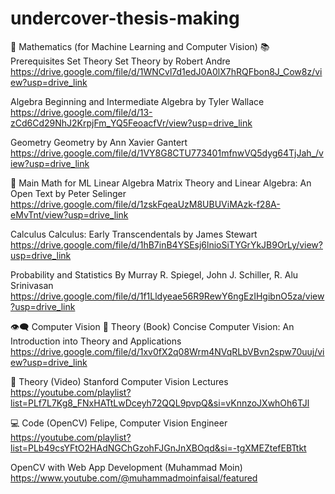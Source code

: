 # undercover-thesis-making

🧠 Mathematics (for Machine Learning and Computer Vision)
📚 Prerequisites
Set Theory
Set Theory by Robert Andre
https://drive.google.com/file/d/1WNCvl7d1edJ0A0lX7hRQFbon8J_Cow8z/view?usp=drive_link

Algebra
Beginning and Intermediate Algebra by Tyler Wallace
https://drive.google.com/file/d/13-zCd6Cd29NhJ2KrpjFm_YQ5FeoacfVr/view?usp=drive_link

Geometry
Geometry by Ann Xavier Gantert
https://drive.google.com/file/d/1VY8G8CTU773401mfnwVQ5dyg64TjJah_/view?usp=drive_link

🧮 Main Math for ML
Linear Algebra
Matrix Theory and Linear Algebra: An Open Text by Peter Selinger
https://drive.google.com/file/d/1zskFqeaUzM8UBUViMAzk-f28A-eMvTnt/view?usp=drive_link

Calculus
Calculus: Early Transcendentals by James Stewart
https://drive.google.com/file/d/1hB7inB4YSEsj6lnioSiTYGrYkJB9OrLy/view?usp=drive_link

Probability and Statistics
By Murray R. Spiegel, John J. Schiller, R. Alu Srinivasan
https://drive.google.com/file/d/1f1Lldyeae56R9RewY6ngEzIHgibnO5za/view?usp=drive_link

👁️‍🗨️ Computer Vision
📖 Theory (Book)
Concise Computer Vision: An Introduction into Theory and Applications
https://drive.google.com/file/d/1xv0fX2q08Wrm4NVqRLbVBvn2spw70uuj/view?usp=drive_link

🎥 Theory (Video)
Stanford Computer Vision Lectures
https://youtube.com/playlist?list=PLf7L7Kg8_FNxHATtLwDceyh72QQL9pvpQ&si=vKnnzoJXwhOh6TJl

💻 Code (OpenCV)
Felipe, Computer Vision Engineer
https://youtube.com/playlist?list=PLb49csYFtO2HAdNGChGzohFJGnJnXBOqd&si=-tgXMEZtefEBTtkt

OpenCV with Web App Development (Muhammad Moin)
https://www.youtube.com/@muhammadmoinfaisal/featured
